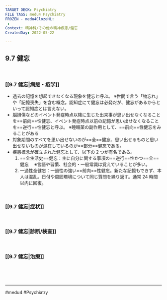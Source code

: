 ```yaml
---
TARGET DECK: Psychiatry
FILE TAGS: medu4 Psychiatry
FROZEN - medu4ClozeHL:
 : 
Context: 精神科/その他の精神疾患/健忘
CreatedDay: 2022-05-22

---
```


## 9.7 健忘

<br>

### [[9.7 健忘|病態・疫学]]
* 過去の記憶を想起できなくなる現象を健忘と呼ぶ。
※世間で言う「物忘れ」や「記憶喪失」を含む概念。認知症にて健忘は必発だが、健忘があるからといって認知症とは言えない。 
* 脳損傷などのイベント発症時点以降に生じた出来事が思い出せなくなることを==前向==性健忘、イベント発症時点以前の記憶が思い出せなくなることを==逆行==性健忘と呼ぶ。 
※睡眠薬の副作用として、==前向==性健忘をみることがある
* 対象期間のすべてを思い出せないのが==全==健忘、思い出せるものと思い出せないものが混在しているのが==部分==健忘である。
* 疾患概念が確立された健忘として、以下の 2 つが有名である。
	1. ==全生活史==健忘：主に自分に関する事項の==逆行==性かつ==全==健忘
	　※言語や習慣、社会的・一般常識は覚えていることが多い。
	2. 一過性全健忘：一過性の強い==前向==性健忘。新たな記憶もできず、本人は混乱。日付や周囲環境について同じ質問を繰り返す。通常 24 時間以内に回復。
　
<!--ID: 1653205808245-->



<br>

### [[9.7 健忘|症状]]


<br>

### [[9.7 健忘|診断/検査]]


<br>

### [[9.7 健忘|治療]]


<br><br><br>

---
#medu4 #Psychiatry 